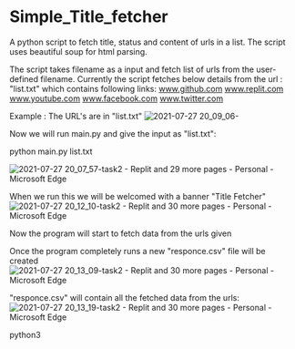 # Simple_Title_fetcher
A python script to fetch title, status and content of urls in a list. The script uses beautiful soup for html parsing. 

The script takes filename as a input and fetch list of urls from the user-defined filename. Currently the script fetches below details from the url :
"list.txt" which contains following links:
www.github.com
www.replit.com
www.youtube.com
www.facebook.com
www.twitter.com


Example :
The URL's are in "list.txt" 
![2021-07-27 20_09_06-](https://user-images.githubusercontent.com/82680541/127174896-06c88481-7ffc-48a6-99c5-35cc5379b73c.png)


Now we will run main.py and give the input as "list.txt":

python main.py list.txt

![2021-07-27 20_07_57-task2 - Replit and 29 more pages - Personal - Microsoft​ Edge](https://user-images.githubusercontent.com/82680541/127175372-e426ec76-aaca-44e7-a267-d33451d8370c.png)

When we run this we will be welcomed with a banner "Title Fetcher"
![2021-07-27 20_12_10-task2 - Replit and 30 more pages - Personal - Microsoft​ Edge](https://user-images.githubusercontent.com/82680541/127175618-d7bd35e8-c465-43db-aae2-a8a45e411360.png)

Now the program will start to fetch data from the urls given

Once the program completely runs a new "responce.csv" file will be created
![2021-07-27 20_13_09-task2 - Replit and 30 more pages - Personal - Microsoft​ Edge](https://user-images.githubusercontent.com/82680541/127176734-7a42a8e5-4708-4901-aebf-d2d2e3d80ab1.png)

"responce.csv" will contain all the fetched data from the urls:
![2021-07-27 20_13_19-task2 - Replit and 30 more pages - Personal - Microsoft​ Edge](https://user-images.githubusercontent.com/82680541/127179285-74dae0c1-2985-4956-86b4-a6d2872590a6.png)

python3 
